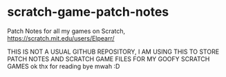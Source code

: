 # scratch-game-patch-notes
Patch Notes for all my games on Scratch, https://scratch.mit.edu/users/Elpearr/

THIS IS NOT A USUAL GITHUB REPOSITORY, I AM USING THIS TO STORE PATCH NOTES AND SCRATCH GAME FILES FOR MY GOOFY SCRATCH GAMES 
ok thx for reading bye mwah :D
